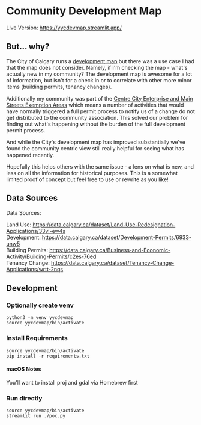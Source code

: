 # Community Development Map

Live Version: https://yycdevmap.streamlit.app/

## But... why?

The City of Calgary runs a [development map](https://developmentmap.calgary.ca) but there was a use case I had that the map does not consider. Namely, if I'm checking the map - what's actually new in my community? The development map is awesome for a lot of information, but isn't for a check in or to correlate with other more minor items (building permits, tenancy changes).

Additionally my community was part of the [Centre City Enterprise and Main Streets Exemption Areas](https://www.calgary.ca/business-economy/pda/pd/mybusiness/centre-city-enterprise-area.html) which means a number of activities that would have normally triggered a full permit process to notify us of a change do not get distributed to the community association. This solved our problem for finding out what's happening without the burden of the full development permit process.

And while the City's development map has improved substantially we've found the community centric view still really helpful for seeing what has happened recently.

Hopefully this helps others with the same issue - a lens on what is new, and less on all the information for historical purposes. This is a somewhat limited proof of concept but feel free to use or rewrite as you like!

## Data Sources

Data Sources:

Land Use: https://data.calgary.ca/dataset/Land-Use-Redesignation-Applications/33vi-ew4s  
Development: https://data.calgary.ca/dataset/Development-Permits/6933-unw5  
Building Permits: https://data.calgary.ca/Business-and-Economic-Activity/Building-Permits/c2es-76ed  
Tenancy Change: https://data.calgary.ca/dataset/Tenancy-Change-Applications/wrtt-2nqs

## Development

### Optionally create venv

    python3 -m venv yycdevmap
    source yycdevmap/bin/activate

### Install Requirements

    source yycdevmap/bin/activate
    pip install -r requirements.txt

#### macOS Notes

You'll want to install proj and gdal via Homebrew first

### Run directly

    source yycdevmap/bin/activate
    streamlit run ./poc.py
